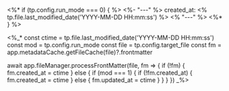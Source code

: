 <%* if (tp.config.run_mode === 0) { %>
<%- "---" %>
created_at: <% tp.file.last_modified_date('YYYY-MM-DD HH:mm:ss') %>
<% "---" %>
<%* } %>

<%_*
const ctime = tp.file.last_modified_date('YYYY-MM-DD HH:mm:ss')
const mod = tp.config.run_mode
const file = tp.config.target_file
const fm = app.metadataCache.getFileCache(file)?.frontmatter

await app.fileManager.processFrontMatter(file, fm => {
	if (!fm) {
		fm.created_at = ctime
	} else {
		if (mod === 1) {
			if (!fm.created_at) {
				fm.created_at = ctime
			} else {
				fm.updated_at = ctime
			}
		}
	}
})
_%>
